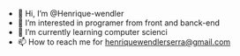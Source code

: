 - 👋 Hi, I’m @Henrique-wendler
- 👀 I’m interested in programer from front and banck-end
- 🌱 I’m currently learning computer scienci
- 📫 How to reach me for henriquewendlerserra@gmail.com

